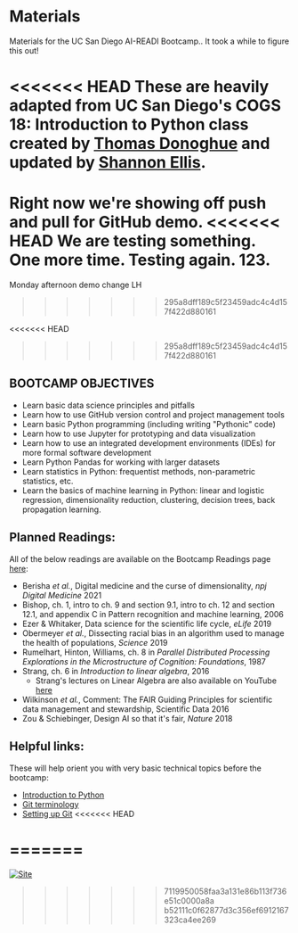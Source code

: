 # Materials

Materials for the UC San Diego AI-READI Bootcamp..
It took a while to figure this out!

<<<<<<< HEAD
These are heavily adapted from UC San Diego's COGS 18: Introduction to Python class created by [Thomas Donoghue](https://github.com/TomDonoghue) and updated by [Shannon Ellis](https://github.com/ShanEllis).
=======
Right now we're showing off push and pull for GitHub demo.
<<<<<<< HEAD
We are testing something. One more time.
Testing again. 123.
=======
Monday afternoon demo change LH

>>>>>>> 295a8dff189c5f23459adc4c4d157f422d880161

<<<<<<< HEAD
>>>>>>> 295a8dff189c5f23459adc4c4d157f422d880161
## BOOTCAMP OBJECTIVES
* Learn basic data science principles and pitfalls
* Learn how to use GitHub version control and project management tools
* Learn basic Python programming (including writing "Pythonic" code)
* Learn how to use Jupyter for prototyping and data visualization
* Learn how to use an integrated development environments (IDEs) for more formal software development
* Learn Python Pandas for working with larger datasets
* Learn statistics in Python: frequentist methods, non-parametric statistics, etc.
* Learn the basics of machine learning in Python: linear and logistic regression, dimensionality reduction, clustering, decision trees, back propagation learning.

## Planned Readings:
All of the below readings are available on the Bootcamp Readings page [here](https://github.com/voytek/AI-READI-Bootcamp/tree/main/Readings):

* Berisha _et al._, Digital medicine and the curse of dimensionality, _npj Digital Medicine_ 2021
* Bishop, ch. 1, intro to ch. 9 and section 9.1, intro to ch. 12 and section 12.1, and appendix C in Pattern recognition and machine learning, 2006
* Ezer & Whitaker, Data science for the scientific life cycle, _eLife_ 2019
* Obermeyer _et al._, Dissecting racial bias in an algorithm used to manage the health of populations, _Science_ 2019
* Rumelhart, Hinton, Williams, ch. 8 in _Parallel Distributed Processing Explorations in the Microstructure of Cognition: Foundations_, 1987
* Strang, ch. 6 in _Introduction to linear algebra_, 2016
    * Strang's lectures on Linear Algebra are also available on YouTube [here](https://www.youtube.com/playlist?list=PL49CF3715CB9EF31D)
* Wilkinson _et al._, Comment: The FAIR Guiding Principles for scientific data
management and stewardship, Scientific Data 2016
* Zou & Schiebinger, Design AI so that it's fair, _Nature_ 2018

## Helpful links:
These will help orient you with very basic technical topics before the bootcamp:

* [Introduction to Python](https://cogs18.github.io/intro.html)
* [Git terminology](https://voyteklab.com/git/git-primer/)
* [Setting up Git](https://docs.github.com/en/get-started/quickstart/set-up-git)
<<<<<<< HEAD


=======
=======
[![Site](https://img.shields.io/static/v1.svg?label=website&message=link&color=informational)](https://cogs18.github.io/materials/00-Introduction)
>>>>>>> 7119950058faa3a131e86b113f736e51c0000a8a
>>>>>>> b52111c0f62877d3c356ef6912167323ca4ee269
